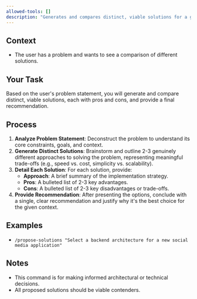```yaml
---
allowed-tools: []
description: "Generates and compares distinct, viable solutions for a given problem, each with pros and cons, and provides a final recommendation."
---
```


## Context

- The user has a problem and wants to see a comparison of different solutions.

## Your Task

Based on the user's problem statement, you will generate and compare distinct, viable solutions, each with pros and cons, and provide a final recommendation.

## Process

1.  **Analyze Problem Statement**: Deconstruct the problem to understand its core constraints, goals, and context.
2.  **Generate Distinct Solutions**: Brainstorm and outline 2-3 genuinely different approaches to solving the problem, representing meaningful trade-offs (e.g., speed vs. cost, simplicity vs. scalability).
3.  **Detail Each Solution**: For each solution, provide:
    *   **Approach**: A brief summary of the implementation strategy.
    *   **Pros**: A bulleted list of 2-3 key advantages.
    *   **Cons**: A bulleted list of 2-3 key disadvantages or trade-offs.
4.  **Provide Recommendation**: After presenting the options, conclude with a single, clear recommendation and justify why it's the best choice for the given context.

## Examples

-   `/propose-solutions "Select a backend architecture for a new social media application"`

## Notes

-   This command is for making informed architectural or technical decisions.
-   All proposed solutions should be viable contenders.